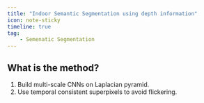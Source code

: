 ```yaml
---
title: "Indoor Semantic Segmentation using depth information"
icon: note-sticky
timeline: true
tag:
    - Semenatic Segmentation
---
```


## What is the method?

1. Build multi-scale CNNs on Laplacian pyramid.
2. Use temporal consistent superpixels to avoid flickering.